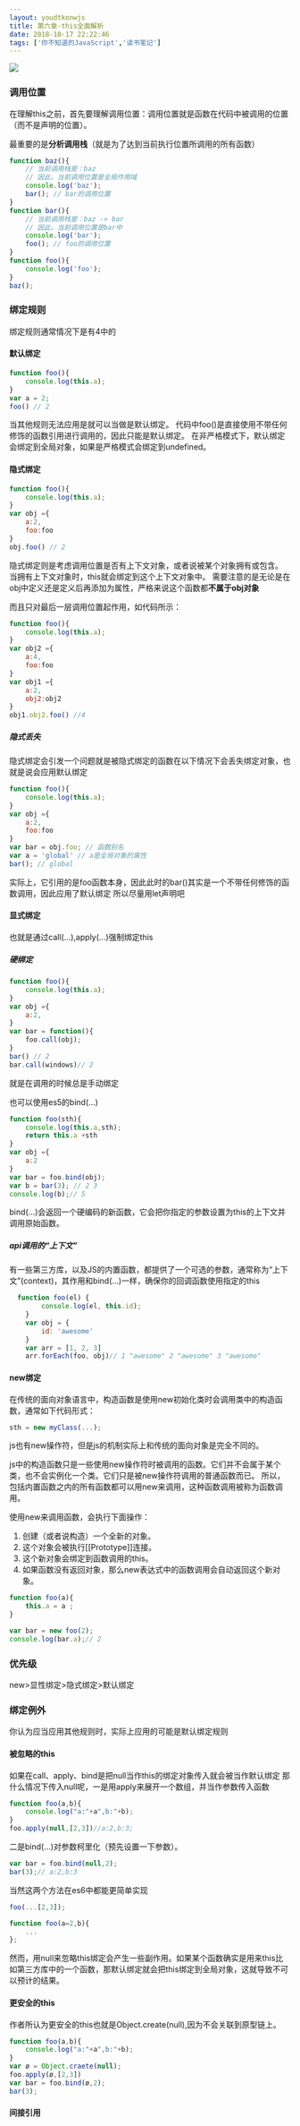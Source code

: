 ```yaml
---
layout: youdtkonwjs
title: 第六章-this全面解析
date: 2018-10-17 22:22:46
tags: ['你不知道的JavaScript','读书笔记']
---
```


![](https://ws1.sinaimg.cn/large/80676d79gy1fwoaufmsq7j20sb0b8q48.jpg)

### 调用位置
在理解this之前，首先要理解调用位置：调用位置就是函数在代码中被调用的位置（而不是声明的位置）。

最重要的是**分析调用栈**（就是为了达到当前执行位置所调用的所有函数）

```js
function baz(){
    // 当前调用栈是：baz
    // 因此，当前调用位置是全局作用域
    console.log('baz');
    bar(); // bar的调用位置
}
function bar(){
    // 当前调用栈是：baz -> bar
    // 因此，当前调用位置是bar中
    console.log('bar');
    foo(); // foo的调用位置
}
function foo(){
    console.log('foo');
}
baz();
```

### 绑定规则
绑定规则通常情况下是有4中的

#### 默认绑定
```js
function foo(){
    console.log(this.a);
}
var a = 2;
foo() // 2
```
当其他规则无法应用是就可以当做是默认绑定。
代码中foo()是直接使用不带任何修饰的函数引用进行调用的，因此只能是默认绑定。
在非严格模式下，默认绑定会绑定到全局对象，如果是严格模式会绑定到undefined。

#### 隐式绑定

```js
function foo(){
    console.log(this.a);
}
var obj ={
    a:2,
    foo:foo
}
obj.foo() // 2
```
隐式绑定则是考虑调用位置是否有上下文对象，或者说被某个对象拥有或包含。
当拥有上下文对象时，this就会绑定到这个上下文对象中。
需要注意的是无论是在obj中定义还是定义后再添加为属性，严格来说这个函数都**不属于obj对象**

而且只对最后一层调用位置起作用，如代码所示：
```js
function foo(){
    console.log(this.a);
}
var obj2 ={
    a:4,
    foo:foo
}
var obj1 ={
    a:2,
    obj2:obj2
}
obj1.obj2.foo() //4
```

##### 隐式丢失
隐式绑定会引发一个问题就是被隐式绑定的函数在以下情况下会丢失绑定对象，也就是说会应用默认绑定
```js
function foo(){
    console.log(this.a);
}
var obj ={
    a:2,
    foo:foo
}
var bar = obj.foo; // 函数别名
var a = 'global' // a是全局对象的属性
bar(); // global
```
实际上，它引用的是foo函数本身，因此此时的bar()其实是一个不带任何修饰的函数调用，因此应用了默认绑定
所以尽量用let声明吧

#### 显式绑定

也就是通过call(...),apply(...)强制绑定this

##### 硬绑定
```js
function foo(){
    console.log(this.a);
}
var obj ={
    a:2,
}
var bar = function(){
    foo.call(obj);
}
bar() // 2
bar.call(windows)// 2
```
就是在调用的时候总是手动绑定

也可以使用es5的bind(...)

```js
function foo(sth){
    console.log(this.a,sth);
    return this.a +sth
}
var obj ={
    a:2
}
var bar = foo.bind(obj);
var b = bar(3); // 2 3
console.log(b);// 5
```
bind(...)会返回一个硬编码的新函数，它会把你指定的参数设置为this的上下文并调用原始函数。

##### api调用的“上下文”
有一些第三方库，以及JS的内置函数，都提供了一个可选的参数，通常称为“上下文”(context)，其作用和bind(...)一样，确保你的回调函数使用指定的this
```js
  function foo(el) {
        console.log(el, this.id);
    }
    var obj = {
        id: 'awesome'
    }
    var arr = [1, 2, 3]
    arr.forEach(foo, obj)// 1 "awesome" 2 "awesome" 3 "awesome"
```

#### new绑定
在传统的面向对象语言中，构造函数是使用new初始化类时会调用类中的构造函数，通常如下代码形式：
```js
sth = new myClass(...);
```
js也有new操作符，但是js的机制实际上和传统的面向对象是完全不同的。

js中的构造函数只是一些使用new操作符时被调用的函数。它们并不会属于某个类，也不会实例化一个类。它们只是被new操作符调用的普通函数而已。
所以，包括内置函数之内的所有函数都可以用new来调用，这种函数调用被称为函数调用。

使用new来调用函数，会执行下面操作：

1. 创建（或者说构造）一个全新的对象。
2. 这个对象会被执行[[Prototype]]连接。
3. 这个新对象会绑定到函数调用的this。
4. 如果函数没有返回对象，那么new表达式中的函数调用会自动返回这个新对象。

```js
function foo(a){
    this.a = a ;
}

var bar = new foo(2);
console.log(bar.a);// 2
```

### 优先级
new>显性绑定>隐式绑定>默认绑定

### 绑定例外
你认为应当应用其他规则时，实际上应用的可能是默认绑定规则

#### 被忽略的this
如果在call、apply、bind是把null当作this的绑定对象传入就会被当作默认绑定
那什么情况下传入null呢，一是用apply来展开一个数组，并当作参数传入函数
```js
function foo(a,b){
    console.log("a:"+a",b:"+b);
}
foo.apply(null,[2,3])//a:2,b:3;
```
二是bind(...)对参数柯里化（预先设置一下参数）。
```js
var bar = foo.bind(null,2);
bar(3);// a:2,b:3
```
当然这两个方法在es6中都能更简单实现
```js
foo(...[2,3]);

function foo(a=2,b){
    ...
};
```
然而，用null来忽略this绑定会产生一些副作用。如果某个函数确实是用来this比如第三方库中的一个函数，那默认绑定就会把this绑定到全局对象，这就导致不可以预计的结果。

#### 更安全的this
作者所认为更安全的this也就是Object.create(null),因为不会关联到原型链上。
```js
function foo(a,b){
    console.log("a:"+a",b:"+b);
}
var ø = Object.craete(null);
foo.apply(ø,[2,3])
var bar = foo.bind(ø,2);
bar(3);
```

#### 间接引用